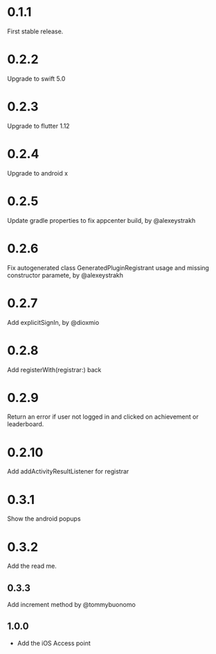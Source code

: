 # 0.1.1
First stable release.

# 0.2.2
Upgrade to swift 5.0

# 0.2.3
Upgrade to flutter 1.12

# 0.2.4
Upgrade to android x

# 0.2.5
Update gradle properties to fix appcenter build, by @alexeystrakh
 
# 0.2.6
Fix autogenerated class GeneratedPluginRegistrant usage and missing constructor paramete, by @alexeystrakh 
 
# 0.2.7
Add explicitSignIn, by @dioxmio 

# 0.2.8
Add registerWith(registrar:) back

# 0.2.9
Return an error if user not logged in and clicked on achievement or leaderboard.

# 0.2.10
Add addActivityResultListener for registrar

# 0.3.1
Show the android popups

# 0.3.2
Add the read me.

## 0.3.3
Add increment method by @tommybuonomo

## 1.0.0

- Add the iOS Access point